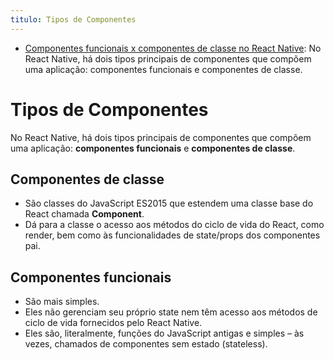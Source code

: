 ```yaml
---
titulo: Tipos de Componentes
---
```

- [Componentes funcionais x componentes de classe no React Native](https://www.freecodecamp.org/portuguese/news/componentes-funcionais-x-componentes-de-classe-no-react-native/#:~:text=Os%20componentes%20funcionais%20s%C3%A3o%20mais,(do%20ingl%C3%AAs%2C%20stateless).): No React Native, há dois tipos principais de componentes que compõem uma aplicação: componentes funcionais e componentes de classe. 

# Tipos de Componentes

No React Native, há dois tipos principais de componentes que compõem uma aplicação: **componentes funcionais** e **componentes de classe**. 

## Componentes de classe

- São classes do JavaScript ES2015 que estendem uma classe base do React chamada **Component**.
- Dá para a classe o acesso aos métodos do ciclo de vida do React, como render, bem como às funcionalidades de state/props dos componentes pai.

## Componentes funcionais

- São mais simples.
- Eles não gerenciam seu próprio state nem têm acesso aos métodos de ciclo de vida fornecidos pelo React Native.
- Eles são, literalmente, funções do JavaScript antigas e simples – às vezes, chamados de componentes sem estado (stateless).
